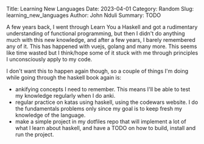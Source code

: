 Title: Learning New Languages
Date: 2023-04-01
Category: Random
Slug: learning_new_languages
Author: John Nduli
Summary: TODO

A few years back, I went through Learn You a Haskell and got a rudimentary
understanding of functional programming, but then I didn't do anything much with
this new knowledge, and after a few years, I barely remembered any of it. This
has happened with vuejs, golang and many more. This seems like time wasted but I
think/hope some of it stuck with me through principles I unconsciously apply to
my code.

I don't want this to happen again though, so a couple of things I'm doing while
going through the haskell book again is:

- ankifying concepts I need to remember. This means I'll be able to test my
  knowledge regularly when I do anki.
- regular practice on katas using haskell, using the codewars website. I do the
  fundamentals problems only since my goal is to keep fresh my knowledge of the
  language.
- make a simple project in my dotfiles repo that will implement a lot of what I
  learn about haskell, and have a TODO on how to build, install and run the
  project.
  


